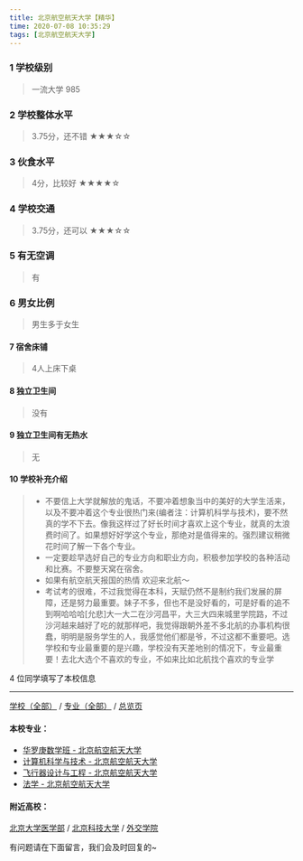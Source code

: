 ```yaml
---
title: 北京航空航天大学【精华】
time: 2020-07-08 10:35:29
tags: [北京航空航天大学]
---
```

### 1 学校级别
> 一流大学 985


### 2 学校整体水平
> 3.75分，还不错
★★★☆☆


### 3 伙食水平
>  4分，比较好
★★★★☆



### 4 学校交通
> 3.75分，还可以
★★★☆☆


### 5 有无空调
> 有


### 6 男女比例
> 男生多于女生


#### 7 宿舍床铺
> 4人上床下桌
 

#### 8 独立卫生间
> 没有


#### 9 独立卫生间有无热水
> 无


#### 10 学校补充介绍
> - 不要信上大学就解放的鬼话，不要冲着想象当中的美好的大学生活来，以及不要冲着这个专业很热门来(编者注：计算机科学与技术)，要不然真的学不下去。像我这样过了好长时间才喜欢上这个专业，就真的太浪费时间了。如果想好好学这个专业，那绝对是值得来的。强烈建议稍微花时间了解一下各个专业。
  
> - 一定要趁早选好自己的专业方向和职业方向，积极参加学校的各种活动和比赛。不要整天窝在宿舍。
  
> - 如果有航空航天报国的热情 欢迎来北航～
  
> - 考试考的很难，不过我觉得在本科，天赋仍然不是制约我们发展的屏障，还是努力最重要。妹子不多，但也不是没好看的，可是好看的追不到啊哈哈哈[允悲]大一大二在沙河昌平，大三大四来城里学院路，不过沙河越来越好了吃的就那样吧，我觉得跟朝外差不多北航的办事机构很蠢，明明是服务学生的人，我感觉他们都是爷，不过这都不重要吧。选学校和专业最重要的是兴趣，学校没有天差地别的情况下，专业最重要！去北大选个不喜欢的专业，不如来比如北航找个喜欢的专业学

4 位同学填写了本校信息
***
[学校（全部）](https://univgo.github.io/2020/07/09/学校汇总页) / [专业（全部）](https://univgo.github.io/2020/07/09/专业汇总页) / [总览页](https://univgo.github.io/2020/07/09/总览)
#### 本校专业：
- [华罗庚数学班 - 北京航空航天大学](https://univgo.github.io/2020/07/08/华罗庚数学班%20-%20北京航空航天大学)
- [计算机科学与技术 - 北京航空航天大学](https://univgo.github.io/2020/07/08/计算机科学与技术%20-%20北京航空航天大学)
- [飞行器设计与工程 - 北京航空航天大学](https://univgo.github.io/2020/07/08/飞行器设计与工程%20-%20北京航空航天大学)
- [法学 - 北京航空航天大学](https://univgo.github.io/2020/07/08/法学%20-%20北京航空航天大学)

#### 附近高校：
[北京大学医学部](https://univgo.github.io/2020/07/08/北京大学医学部) / [北京科技大学](https://univgo.github.io/2020/07/08/北京科技大学) / [外交学院](https://univgo.github.io/2020/07/08/外交学院)



有问题请在下面留言，我们会及时回复的~
